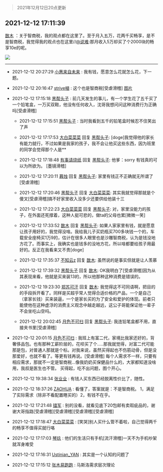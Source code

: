 > 2021年12月12日20点更新
<link rel="stylesheet" href="https://cdn.jsdelivr.net/gh/taotie6/sampleJSON@main/css/photo_show.css">
<meta name="referrer" content="no-referrer" />


 ## 2021-12-12 17:11:39 

 [㪚木](https://www.coolapk.com/feed/32080278?shareKey=MGVlMDc3YzMwY2FiNjFiNWM4MWI~) ：关于智商税，我的观点都在这里了。至于月入五万，花两千买畅享，是不是智商税，我觉得我的观点也在这里//<a class="feed-link-uname" href="/u/说难">@说难</a>:那月收入5万却买了个2000块的畅享10e的呢。 

<div class="album">
<img class="img-item" src="http://image.coolapk.com/feed/2021/1212/17/1081091_22f1ff00_0297_9634_465@1080x6645.png" />
</div>

 ------- 

- 2021-12-12 20:27:29 [小惠来自未来](uid=847097) : 我有钱，愿意怎么花就怎么花，下一题。 

- 2021-12-12 20:16:47 [strive植](uid=1468928) : 这个也是智商税[受虐滑稽] [图片](http://image.coolapk.com/feed/2021/1212/20/1468928_275986c4_1403_6308_818@288x640.gif)

- 2021-12-12 17:15:18 [黑帮头子](uid=2838832) : 前几天发生的事儿，有一个学生花了五千买了一个铅笔盒，一万买双鞋，他没有任何收入，沈哥我想问问这种消费行为正确吗[受虐滑稽] 

    - 2021-12-12 17:15:51 [黑帮头子](uid=2838832) : 当时我看到五千的铅笔盒时候忍不住笑出了声 

    - 2021-12-12 17:17:53 [大白菜菜菜](uid=2081020) 回复 [黑帮头子](uid=2838832): [doge]我觉得他的家长有能力就行，不过如果是我家的孩子，我不会让他买这些东西，因为班里的同学会觉得那个人是** 

    - 2021-12-12 17:18:48 [有事请烧纸](uid=1802946) 回复 [黑帮头子](uid=2838832): 他爹：sorry 有钱真的可以为所欲为。
[墨镜滑稽] 

    - 2021-12-12 17:20:11 [暮烛](uid=915575) 回复 [黑帮头子](uid=2838832): 家里有钱正不正确就无所谓了[受虐滑稽] 

    - 2021-12-12 17:20:46 [黑帮头子](uid=2838832) 回复 [大白菜菜菜](uid=2081020): 其实我就觉得那就是个傻叉[受虐滑稽]搞不好家里收入没多少还要供给他装十三 

    - 2021-12-12 17:22:23 [大白菜菜菜](uid=2081020) 回复 [黑帮头子](uid=2838832): 对，家里没能力的孩子，在外面还死撑着，这种人挺可悲的，做ta的父母也累[微微一笑] 

    - 2021-12-12 17:33:52 [㪚木](uid=1081091) 回复 [黑帮头子](uid=2838832): 如果人家家里有钱，就是愿意让孩子用好的，我觉得没啥。我给我儿子买奶瓶买700多块钱一个的，车载安全座椅买1万9的，估计在很多人眼里也是沙雕智商税，认为是钱没地方花了。而事实上，我确实也是钱多的没地方花，所以啥都要给孩子用最好的。反正在我看来又不贵[doge] 

    - 2021-12-12 17:35:37 [不知云z](uid=5657858) 回复 [㪚木](uid=1081091): 虽然说的是事实但就是让人羡慕 

    - 2021-12-12 17:39:32 [黑帮头子](uid=2838832) 回复 [㪚木](uid=1081091): OK我明白了[受虐滑稽]因为从其表现来看，他就是买来装13的，所以他那种这种消费是错误的。 

    - 2021-12-12 19:23:30 [郑苏可汗](uid=678781) 回复 [㪚木](uid=1081091): 我觉得这不可同语啊，把目的的手段拆开看了。同样是买超乎常人觉得合适价格的产品，一个是自己（拿家长钱）买来装逼，一个是家长买的为了安全和爱护的体现。前者只能使他在这种虚浮的消费主义观念中越走越远，这公子哥能保证他一辈子不会坐吃山空吗。 

    - 2021-12-12 20:02:45 [月色不可扫](uid=3639201) 回复 [黑帮头子](uid=2838832): 我连铅笔盒都不用，直接夹书里[受虐滑稽] 

- 2021-12-12 20:01:15 [月色不可扫](uid=3639201) : 我班上有富二代，家境比我家还好的，背奢侈品包。也有那种工薪阶层的，花呗买了个.....那我就觉得，对富二代可能那是包，对普通人那就是个标。对我来说，虽然买得起也不伤筋动骨，但是没那爱好，也就不看了。等更有钱再说。[受虐滑稽]
每个人需求不一样，只要有相应需求<!--break-->，那就不一定是智商税...像我奶奶买保健品什么的，大家都知道没啥用，我叔是医生也不管。
买得起，吃不出问题，图个开心。 

- 2021-12-12 19:38:34 [张业业](uid=1257057) : 有钱人买东西已经脱离性价比了，随性。 

- 2021-12-12 18:37:26 [ZAOHUA](uid=1930793) : 看懂了，答案就是：不是智商税。 1，满足了实际需求（除非不看配置瞎买的）2，有钱不在乎。 

- 2021-12-12 17:21:48 [镭军](uid=3180115) : 别的没看，就看见底下20包邮有卖瑕疵品的，谢谢大哥指路[受虐滑稽][受虐滑稽][受虐滑稽][受虐滑稽] 

- 2021-12-12 17:18:47 [大白菜菜菜](uid=2081020) : [笑哭]别人买什么管不着啦，自己觉得两千的畅享不值得买就行咯 

- 2021-12-12 17:17:03 [琴玖](uid=2151965) : 他们的生活只有手机[流汗滑稽]一天不为手机吵架就浑身难受 

- 2021-12-12 17:16:31 [Ustinian_YAN](uid=1294414) : 其实是一个认知的问题了 

- 2021-12-12 17:15:12 [张木易跑跑](uid=2295834) : 马斯洛需求层次理论 

